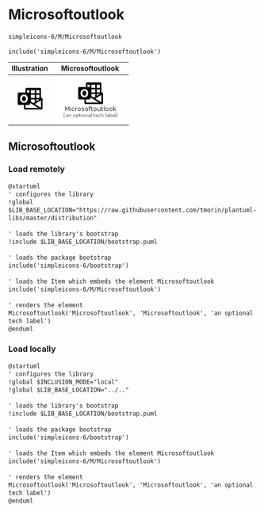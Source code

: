 # Microsoftoutlook


```text
simpleicons-6/M/Microsoftoutlook
```

```text
include('simpleicons-6/M/Microsoftoutlook')
```



| Illustration | Microsoftoutlook |
| :---: | :---: |
| ![illustration for Illustration](../../simpleicons-6/M/Microsoftoutlook.png) | ![illustration for Microsoftoutlook](../../simpleicons-6/M/Microsoftoutlook.Local.png) |




## Microsoftoutlook

### Load remotely
```plantuml
@startuml
' configures the library
!global $LIB_BASE_LOCATION="https://raw.githubusercontent.com/tmorin/plantuml-libs/master/distribution"

' loads the library's bootstrap
!include $LIB_BASE_LOCATION/bootstrap.puml

' loads the package bootstrap
include('simpleicons-6/bootstrap')

' loads the Item which embeds the element Microsoftoutlook
include('simpleicons-6/M/Microsoftoutlook')

' renders the element
Microsoftoutlook('Microsoftoutlook', 'Microsoftoutlook', 'an optional tech label')
@enduml
```

### Load locally
```plantuml
@startuml
' configures the library
!global $INCLUSION_MODE="local"
!global $LIB_BASE_LOCATION="../.."

' loads the library's bootstrap
!include $LIB_BASE_LOCATION/bootstrap.puml

' loads the package bootstrap
include('simpleicons-6/bootstrap')

' loads the Item which embeds the element Microsoftoutlook
include('simpleicons-6/M/Microsoftoutlook')

' renders the element
Microsoftoutlook('Microsoftoutlook', 'Microsoftoutlook', 'an optional tech label')
@enduml
```

